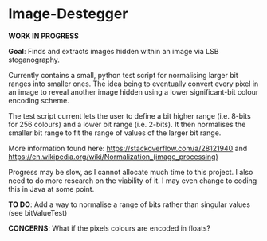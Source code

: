 # Image-Destegger

**WORK IN PROGRESS**

**Goal**: Finds and extracts images hidden within an image via LSB steganography.

Currently contains a small, python test script for normalising larger bit ranges into smaller ones. The idea being to eventually convert every pixel in an image to reveal another image hidden using a lower significant-bit colour encoding scheme.

The test script current lets the user to define a bit higher range (i.e. 8-bits for 256 colours) and a lower bit range (i.e. 2-bits). It then normalises the smaller bit range to fit the range of values of the larger bit range. 

More information found here: https://stackoverflow.com/a/28121940  and  https://en.wikipedia.org/wiki/Normalization_(image_processing)

Progress may be slow, as I cannot allocate much time to this project. I also need to do more research on the viability of it. I may even change to coding this in Java at some point.

**TO DO**: Add a way to normalise a range of bits rather than singular values (see bitValueTest)

**CONCERNS**: What if the pixels colours are encoded in floats?
